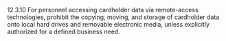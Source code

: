 12.3.10 For personnel accessing cardholder data via remote-access technologies, prohibit the copying, moving, and storage of cardholder data onto local hard drives and removable electronic media, unless explicitly authorized for a defined business need.